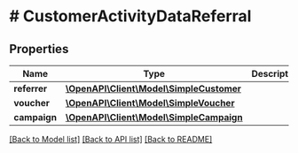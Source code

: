# # CustomerActivityDataReferral

## Properties

Name | Type | Description | Notes
------------ | ------------- | ------------- | -------------
**referrer** | [**\OpenAPI\Client\Model\SimpleCustomer**](SimpleCustomer.md) |  |
**voucher** | [**\OpenAPI\Client\Model\SimpleVoucher**](SimpleVoucher.md) |  |
**campaign** | [**\OpenAPI\Client\Model\SimpleCampaign**](SimpleCampaign.md) |  |

[[Back to Model list]](../../README.md#models) [[Back to API list]](../../README.md#endpoints) [[Back to README]](../../README.md)
